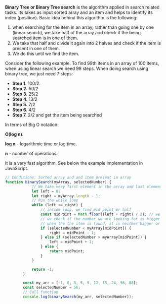 <b>Binary Tree or Binary Tree search</b> is the algorithm applied in search related tasks. Its takes as input sorted array and an item and helps to identify its index (position). Basic idea behind this algorithm is the following: 

1. when searching for the item in an array, rather than going one by one (linear search), we take half of the array and check if the being searched item is in one of them.
2. We take that half and divide it again into 2 halves and check if the item is present in one of them.
3. We do this until we find the item.

Consider the following example. To find 99th items in an array of 100 items, when using linear search we need 99 steps. 
When doing search using binary tree, we just need 7 steps:<br>
- <b>Step 1.</b> 100/2.
- <b>Step 2.</b> 50/2
- <b>Step 3.</b> 25/2
- <b>Step 4.</b> 13/2
- <b>Step 5.</b> 7/2
- <b>Step 6.</b> 4/2
- <b>Step 7.</b> 2/2 and get the item being searched

In terms of Big O notation: 

<b>O(log n)</b>.  

<b>log n</b> - logarithmic time or log time.

<b>n</b> - number of operations.

It is a very fast algorithm. See below the example implementation in JavaScript.

```js
// Conditions: Sorted array and and item present in array
function binarySearch(myArray, selectedNumber) {
            // We take very first element in the array and last element in the array
            let left = 0;
            let right = myArray.length - 1;
            // Run the while loop 
            while (left <= right) {
                // inside loop, we find mid point or half        
                const midPoint = Math.floor((left + right) / 2); // we use Math.floor to get integer value without decimals.
                // we check if the number we are looking for is bigger or smaller than mid point and accordingly reduce (take left) or increase (take right) mid point by one and move further
                // when the the item is found, it is neither bigger or smaller than mid point and therefore we return mid point or index of the item searched for                  
                if (selectedNumber < myArray[midPoint]) {
                    right = midPoint - 1;
                } else if (selectedNumber > myArray[midPoint]) {
                    left = midPoint + 1;
                } else {
                    return midPoint;
                }
            }

            return -1;
        }

        const my_arr = [-1, 0, 3, 5, 9, 12, 15, 24, 56, 88];
        const selectedNumber = 56;
        // Call function    
        console.log(binarySearch(my_arr, selectedNumber));
```
